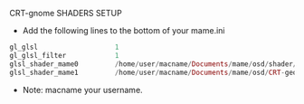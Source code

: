 CRT-gnome SHADERS SETUP

* Add the following lines to the bottom of your mame.ini

```elixir
gl_glsl                   1
gl_glsl_filter            1
glsl_shader_mame0         /home/user/macname/Documents/mame/osd/shader/glsl_plain
glsl_shader_mame1         /home/user/macname/Documents/mame/osd/CRT-geom
```

* Note: macname your username.
